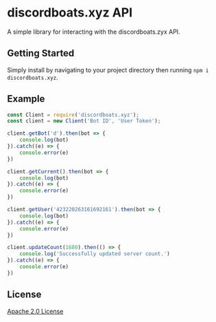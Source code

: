 # discordboats.xyz API
A simple library for interacting with the discordboats.zyx API.

## Getting Started
Simply install by navigating to your project directory then running `npm i discordboats.xyz`.

## Example

```js
const Client = require('discordboats.xyz');
const client = new Client('Bot ID', 'User Token');

client.getBot('d').then(bot => {
    console.log(bot)
}).catch((e) => {
    console.error(e)
})

client.getCurrent().then(bot => {
    console.log(bot)
}).catch((e) => {
    console.error(e)
})

client.getUser('423220263161692161').then(bot => {
    console.log(bot)
}).catch((e) => {
    console.error(e)
}) 

client.updateCount(1680).then(() => {
    console.log('Successfully updated server count.')
}).catch((e) => {
    console.error(e)
})
```

## License
[Apache 2.0 License](https://github.com/DetectiveHuman/discordboats-api/blob/master/LICENSE)
